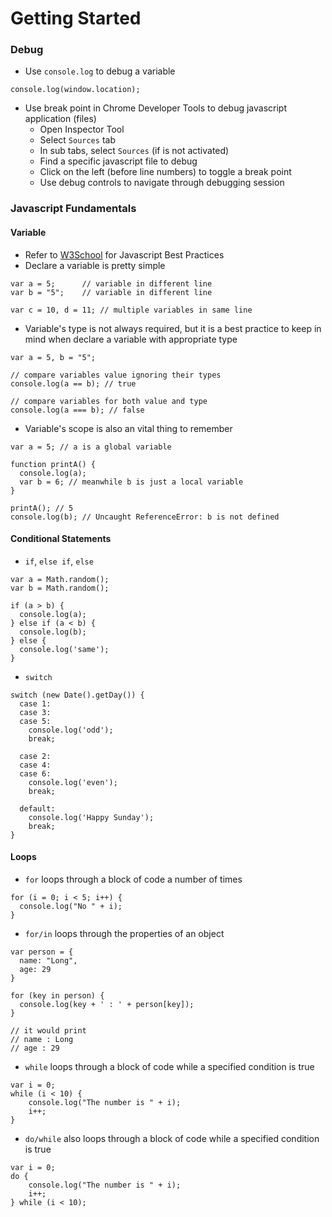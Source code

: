 # Getting Started

### Debug
- Use `console.log` to debug a variable
```
console.log(window.location);
```
- Use break point in Chrome Developer Tools to debug javascript application (files)
  + Open Inspector Tool
  + Select `Sources` tab
  + In sub tabs, select `Sources` (if is not activated)
  + Find a specific javascript file to debug
  + Click on the left (before line numbers) to toggle a break point
  + Use debug controls to navigate through debugging session

### Javascript Fundamentals

#### Variable
- Refer to [W3School](https://www.w3schools.com/js/js_best_practices.asp) for Javascript Best Practices
- Declare a variable is pretty simple

```
var a = 5;      // variable in different line
var b = "5";    // variable in different line

var c = 10, d = 11; // multiple variables in same line
```

- Variable's type is not always required, but it is a best practice to keep in mind
when declare a variable with appropriate type

```
var a = 5, b = "5";

// compare variables value ignoring their types
console.log(a == b); // true

// compare variables for both value and type
console.log(a === b); // false
```

- Variable's scope is also an vital thing to remember

```
var a = 5; // a is a global variable

function printA() {
  console.log(a);
  var b = 6; // meanwhile b is just a local variable
}

printA(); // 5
console.log(b); // Uncaught ReferenceError: b is not defined
```

#### Conditional Statements

- `if`, `else if`, `else`

```
var a = Math.random();
var b = Math.random();

if (a > b) {
  console.log(a);
} else if (a < b) {
  console.log(b);
} else {
  console.log('same');
}
```

- `switch`

```
switch (new Date().getDay()) {
  case 1:
  case 3:
  case 5:
    console.log('odd');
    break;

  case 2:
  case 4:
  case 6:
    console.log('even');
    break;

  default:
    console.log('Happy Sunday');
    break;
}
```

#### Loops

- `for` loops through a block of code a number of times

```
for (i = 0; i < 5; i++) {
  console.log("No " + i);
}
```

- `for/in` loops through the properties of an object

```
var person = {
  name: "Long",
  age: 29
}

for (key in person) {
  console.log(key + ' : ' + person[key]);
}

// it would print
// name : Long
// age : 29
```

- `while` loops through a block of code while a specified condition is true

```
var i = 0;
while (i < 10) {
    console.log("The number is " + i);
    i++;
}
```

- `do/while` also loops through a block of code while a specified condition is true

```
var i = 0;
do {
    console.log("The number is " + i);
    i++;
} while (i < 10);
```
